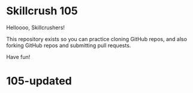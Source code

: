 # Skillcrush 105

Helloooo, Skillcrushers!

This repository exists so you can practice cloning GitHub repos, and also forking GitHub repos and submitting pull requests.

Have fun!
# 105-updated
